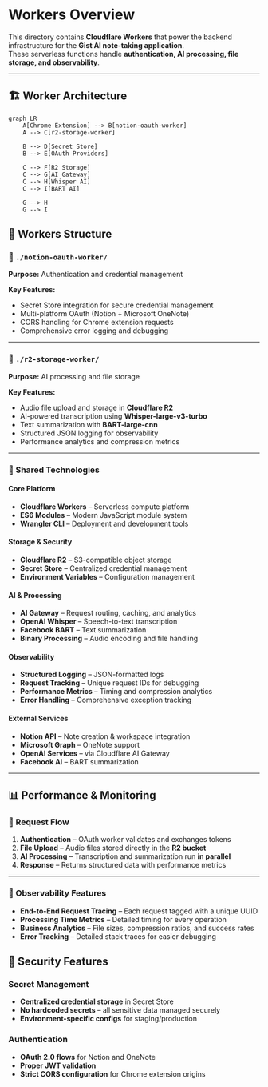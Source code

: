 # Workers Overview

This directory contains **Cloudflare Workers** that power the backend infrastructure for the **Gist AI note-taking application**.  
These serverless functions handle **authentication, AI processing, file storage, and observability**.

---

## 🏗️ Worker Architecture

```mermaid
graph LR
    A[Chrome Extension] --> B[notion-oauth-worker]
    A --> C[r2-storage-worker]

    B --> D[Secret Store]
    B --> E[OAuth Providers]

    C --> F[R2 Storage]
    C --> G[AI Gateway]
    C --> H[Whisper AI]
    C --> I[BART AI]

    G --> H
    G --> I
```
## 📁 Workers Structure

### 🔐 `./notion-oauth-worker/`

**Purpose:** Authentication and credential management  

**Key Features:**
- Secret Store integration for secure credential management  
- Multi-platform OAuth (Notion + Microsoft OneNote)  
- CORS handling for Chrome extension requests  
- Comprehensive error logging and debugging  

---

### 🤖 `./r2-storage-worker/`

**Purpose:** AI processing and file storage  

**Key Features:**
- Audio file upload and storage in **Cloudflare R2**  
- AI-powered transcription using **Whisper-large-v3-turbo**  
- Text summarization with **BART-large-cnn**  
- Structured JSON logging for observability  
- Performance analytics and compression metrics  

---

### 🔧 Shared Technologies

#### Core Platform
- **Cloudflare Workers** – Serverless compute platform  
- **ES6 Modules** – Modern JavaScript module system  
- **Wrangler CLI** – Deployment and development tools  

#### Storage & Security
- **Cloudflare R2** – S3-compatible object storage  
- **Secret Store** – Centralized credential management  
- **Environment Variables** – Configuration management  

#### AI & Processing
- **AI Gateway** – Request routing, caching, and analytics  
- **OpenAI Whisper** – Speech-to-text transcription  
- **Facebook BART** – Text summarization  
- **Binary Processing** – Audio encoding and file handling  

#### Observability
- **Structured Logging** – JSON-formatted logs  
- **Request Tracking** – Unique request IDs for debugging  
- **Performance Metrics** – Timing and compression analytics  
- **Error Handling** – Comprehensive exception tracking  

#### External Services
- **Notion API** – Note creation & workspace integration  
- **Microsoft Graph** – OneNote support  
- **OpenAI Services** – via Cloudflare AI Gateway  
- **Facebook AI** – BART summarization  

---
## 📊 Performance & Monitoring

### 🔄 Request Flow
1. **Authentication** – OAuth worker validates and exchanges tokens  
2. **File Upload** – Audio files stored directly in the **R2 bucket**  
3. **AI Processing** – Transcription and summarization run **in parallel**  
4. **Response** – Returns structured data with performance metrics  

---

### 🔎 Observability Features
- **End-to-End Request Tracing** – Each request tagged with a unique UUID  
- **Processing Time Metrics** – Detailed timing for every operation  
- **Business Analytics** – File sizes, compression ratios, and success rates  
- **Error Tracking** – Detailed stack traces for easier debugging  

## 🔐 Security Features

### Secret Management
- **Centralized credential storage** in Secret Store  
- **No hardcoded secrets** – all sensitive data managed securely  
- **Environment-specific configs** for staging/production  

### Authentication
- **OAuth 2.0 flows** for Notion and OneNote  
- **Proper JWT validation**  
- **Strict CORS configuration** for Chrome extension origins  

